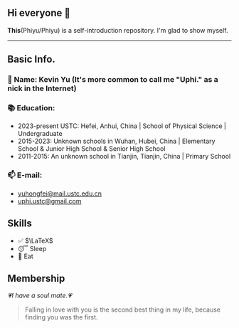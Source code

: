 ## Hi everyone 👋

**This**(Phiyu/Phiyu) is a self-introduction repository. I'm glad to show myself. 

* * *

## Basic Info.
### 👨 Name: Kevin Yu (It's more common to call me "Uphi." as a nick in the Internet)
### 📚 Education: 
- 2023-present USTC: Hefei, Anhui, China | School of Physical Science | Undergraduate
- 2015-2023: Unknown schools in Wuhan, Hubei, China | Elementary School & Junior High School & Senior High School
- 2011-2015: An unknown school in Tianjin, Tianjin, China | Primary School
### 📫 E-mail: 
- yuhongfei@mail.ustc.edu.cn
- uphi.ustc@gmail.com

## Skills
+ ✅ \$\LaTeX\$
+ 😴 Sleep 
+ 🍜 Eat 

## Membership
_💗I have a soul mate.💗_

> Falling in love with you is the second best thing in my life, because finding you was the first.
